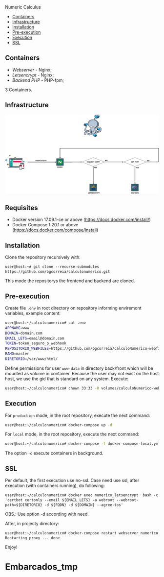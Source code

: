 Numeric Calculus

- [Containers](https://github.com/bgcorreia/calculoNumerico#containers)
- [Infrastructure](https://github.com/bgcorreia/calculoNumerico#infrastructure)
- [Installation](https://github.com/bgcorreia/calculoNumerico#installation)
- [Pre-execution](https://github.com/bgcorreia/calculoNumerico#pre-execution)
- [Execution](https://github.com/bgcorreia/calculoNumerico#execution)
- [SSL](https://github.com/bgcorreia/calculoNumerico#ssl)

## Containers

- *Webserver* - Nginx;
- *Letsencrypt* - Nginx;
- *Backend PHP* - PHP-fpm;

3 Containers.

## Infrastructure

![Infrastructure calculonumerico](build/infra-calculonumerico.jpeg)

## Requisites

- Docker version 17.09.1-ce or above (https://docs.docker.com/install/)
- Docker Compose 1.20.1 or above (https://docs.docker.com/compose/install)

## Installation

Clone the repository recursively with:
```
user@host:~# git clone --recurse-submodules https://github.com/bgcorreia/calculonumerico.git
```
This mode the repositorys the frontend and backend are cloned.


## Pre-execution

Create file `.env` in root directory on repository informing enviremont variables, example content:

```bash
user@host:~/calculonumerico# cat .env
APPNAME=www
DOMAIN=domain.com
EMAIL_LETS=email@domain.com
TOKEN=token_seguro_p_webhook
REPOSITORIO_WEBFILES=https://github.com/bgcorreia/calculoNumerico-webfiles.git
RAMO=master
DIRETORIO=/var/www/html/
```

Define permissions for user `www-data` in directory back/front which will be mounted as volume in container. Because the user may not exist on the host host, we use the gid that is standard on any system. Execute:

```bash
user@host:~/calculonumerico# chown 33:33 -R volumes/calculoNumerico-webfiles
```

## Execution

For `production` mode, in the root repository, execute the next command:

```bash
user@host:~/calculonumerico# docker-compose up -d
```

For `local` mode, in the root repository, execute the next command:

```bash
user@host:~/calculonumerico# docker-compose -f docker-compose-local.yml up -d
```

The option `-d` execute containers in background.

## SSL

Per default, the first execution use no-ssl. Case need use ssl, after execution (with containers running), do following:

```
user@host:~/calculonumerico# docker exec numerico_letsencrypt  bash -c 'certbot certonly --email ${EMAIL_LETS} -a webroot --webroot-path=${DIRETORIO} -d ${FQDN} -d ${DOMAIN} --agree-tos'
```

OBS.: Use option -d according with need.

After, in projecty directory:

```
user@host:~/calculonumerico# docker-compose restart webserver_numerico
Restarting proxy ... done
```

Enjoy!

# Embarcados_tmp

